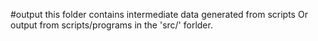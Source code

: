 #output 
this folder contains intermediate data generated from scripts
Or output from scripts/programs in the 'src/' forlder.
